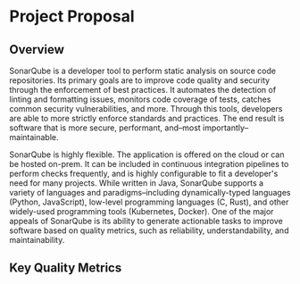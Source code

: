 # Project Proposal

## Overview

SonarQube is a developer tool to perform static analysis on source code
repositories. Its primary goals are to improve code quality and security
through the enforcement of best practices. It automates the detection of
linting and formatting issues, monitors code coverage of tests, catches
common security vulnerabilities, and more. Through this tools, developers
are able to more strictly enforce standards and practices. The end result
is software that is more secure, performant, and–most
importantly–maintainable.

SonarQube is highly flexible. The application is offered on the cloud
or can be hosted on-prem. It can be included in continuous integration
pipelines to perform checks frequently, and is highly configurable to fit
a developer's need for many projects.
While written in Java, SonarQube supports a variety of languages and
paradigms–including dynamically-typed languages (Python, JavaScript),
low-level programming languages (C, Rust), and other widely-used
programming tools (Kubernetes, Docker).
One of the major appeals of SonarQube is its ability to generate actionable
tasks to improve software based on quality metrics, such as reliability,
understandability, and maintainability.

## Key Quality Metrics
